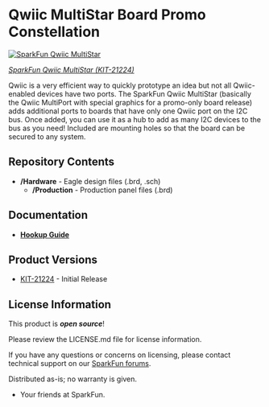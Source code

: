 Qwiic MultiStar Board Promo Constellation
========================================

[![SparkFun Qwiic MultiStar](https://cdn.sparkfun.com//assets/parts/2/0/9/9/3/21224_KIT-_03.jpg)](https://www.sparkfun.com/products/21224)

[*SparkFun Qwiic MultiStar (KIT-21224)*](https://www.sparkfun.com/products/21224)

Qwiic is a very efficient way to quickly prototype an idea but not all Qwiic-enabled devices have two ports. The SparkFun Qwiic MultiStar (basically the Qwiic MultiPort with special graphics for a promo-only board release) adds additional ports to boards that have only one Qwiic port on the I2C bus. Once added, you can use it as a hub to add as many I2C devices to the bus as you need! Included are mounting holes so that the board can be secured to any system.

Repository Contents
-------------------

* **/Hardware** - Eagle design files (.brd, .sch)
  * **/Production** - Production panel files (.brd)

Documentation
--------------
* **[Hookup Guide](https://learn.sparkfun.com/tutorials/1659)**

Product Versions
----------------
* [KIT-21224](https://www.sparkfun.com/products/21224) - Initial Release

License Information
-------------------

This product is _**open source**_! 

Please review the LICENSE.md file for license information. 

If you have any questions or concerns on licensing, please contact technical support on our [SparkFun forums](https://forum.sparkfun.com/viewforum.php?f=152).

Distributed as-is; no warranty is given.

- Your friends at SparkFun.

_<COLLABORATION CREDIT>_
